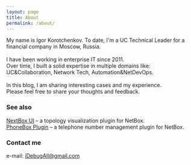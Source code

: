 ```yaml
---
layout: page
title: About
permalink: /about/
---
```


My name is Igor Korotchenkov. To date, I'm a UC Technical Leader for a financial company in Moscow, Russia.<br/>
<br/>
I have been working in enterprise IT since 2011.<br/>
Over time, I built a solid expertise in multiple domains like: UC&Collaboration, Network Tech, Automation&NetDevOps.<br/>
<br/>
In this blog, I am sharing interesting cases and my experience.<br/>
Please feel free to share your thoughts and feedback.


### See also

[NextBox UI](https://github.com/iDebugAll/nextbox-ui-plugin) – a topology visualization plugin for NetBox. 
<br/>
[PhoneBox Plugin](https://github.com/iDebugAll/phonebox_plugin) – a telephone number management plugin for NetBox.

### Contact me

<div class="about-me-contacts">
  <div>
    <p>e-mail: <a href="mailto:idebugall@gmail.com">iDebugAll@gmail.com</a></p>
  </div>
</div>
